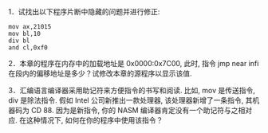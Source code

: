 1．试找出以下程序片断中隐藏的问题并进行修正: 

```
mov ax,21015
mov bl,10
div bl
and cl,0xf0
```


2．本章的程序在内存中的加载地址是 0x0000:0x7C00, 此时, 指令 jmp near infi 在段内的偏移地址是多少？试修改本章的源程序以显示该值. 



3．汇编语言编译器采用助记符来方便指令的书写和阅读. 比如, mov 是传送指令, div 是除法指令. 假如 Intel 公司新推出一款处理器, 该处理器新增了一条指令, 其机器码为 CD 88. 因为是新指令, 你的 NASM 编译器肯定没有一个助记符与之相对应. 在这种情况下, 如何在你的程序中使用该指令？

